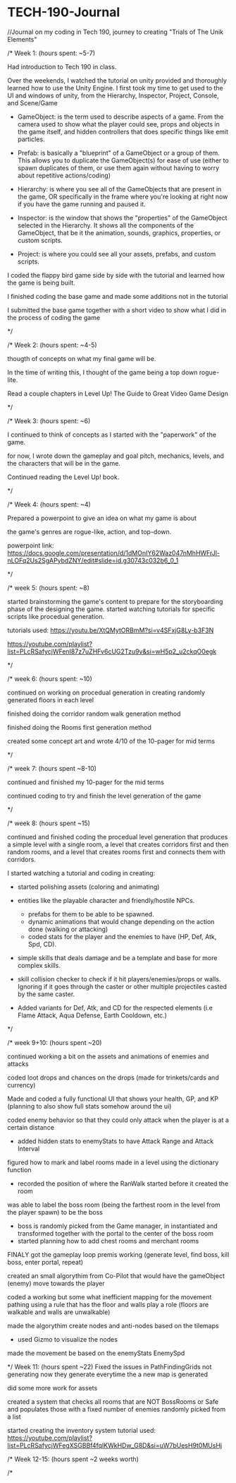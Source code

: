 # TECH-190-Journal
//Journal on my coding in Tech 190, journey to creating "Trials of The Unik Elements"



/* Week 1: (hours spent: ~5-7)

Had introduction to Tech 190 in class.

Over the weekends, I watched the tutorial on unity provided and thoroughly learned how to use the Unity Engine.
I first took my time to get used to the UI and windows of unity, from the Hierarchy, Inspector, Project, Console, and Scene/Game

- GameObject: is the term used to describe aspects of a game. From the camera used to show what the player could see, props and objects in the game itself, and hidden controllers that does specific things like emit particles.

- Prefab: is basically a "blueprint" of a GameObject or a group of them. This allows you to duplicate the GameObject(s) for ease of use (either to spawn duplicates of them, or use them again without having to worry about repetitive actions/coding)

- Hierarchy: is where you see all of the GameObjects that are present in the game, OR specifically in the frame where you're looking at right now if you have the game running and paused it.

- Inspector: is the window that shows the "properties" of the GameObject selected in the Hierarchy. It shows all the components of the GameObject, that be it the animation, sounds, graphics, properties, or custom scripts.

- Project: is where you could see all your assets, prefabs, and custom scripts.

I coded the flappy bird game side by side with the tutorial and learned how the game is being built.

I finished coding the base game and made some additions not in the tutorial

I submitted the base game together with a short video to show what I did in the process of coding the game

*/



/* Week 2: (hours spent: ~4-5)

thougth of concepts on what my final game will be.

In the time of writing this, I thought of the game being a top down rogue-lite.

Read a couple chapters in Level Up! The Guide to Great Video Game Design

*/



/* Week 3: (hours spent: ~6)

I continued to think of concepts as I started with the "paperwork" of the game.

for now, I wrote down the gameplay and goal pitch, mechanics, levels, and the characters that will be in the game.

Continued reading the Level Up! book.

*/



/* Week 4: (hours spent: ~4)

Prepared a powerpoint to give an idea on what my game is about

the game's genres are rogue-like, action, and top-down.

powerpoint link: https://docs.google.com/presentation/d/1dMOnIY62Waz047nMhHWFrJl-nLOFq2Us2SgAPybdZNY/edit#slide=id.g30743c032b6_0_1

*/



/* week 5: (hours spent: ~8)

started brainstorming the game's content to prepare for the storyboarding phase of the designing the game.
started watching tutorials for specific scripts like procedual generation.

tutorials used:
https://youtu.be/XtQMytORBmM?si=v4SFxjG8Ly-b3F3N

https://youtube.com/playlist?list=PLcRSafycjWFenI87z7uZHFv6cUG2Tzu9v&si=wH5p2_u2ckqO0egk

*/



/* week 6: (hours spent: ~10)

continued on working on procedual generation in creating randomly generated floors in each level

finished doing the corridor random walk generation method

finished doing the Rooms first generation method

created some concept art and wrote 4/10 of the 10-pager for mid terms

*/



/* week 7: (hours spent ~8-10)

continued and finished my 10-pager for the mid terms

continued coding to try and finish the level generation of the game

*/



/* week 8: (hours spent ~15)

continued and finished coding the procedual level generation that produces a simple level with a single room, a level that creates corridors first and then random rooms, and a level that creates rooms first and connects them with corridors.

I started watching a tutorial and coding in creating:
- started polishing assets (coloring and animating)
  
- entities like the playable character and friendly/hostile NPCs.
  - prefabs for them to be able to be spawned.
  - dynamic animations that would change depending on the action done (walking or attacking)
  - coded stats for the player and the enemies to have (HP, Def, Atk, Spd, CD).

- simple skills that deals damage and be a template and base for more complex skills.
- skill collision checker to check if it hit players/enemies/props or walls. Ignoring if it goes through the caster or
  other multiple projectiles casted by the same caster.
- Added variants for Def, Atk, and CD for the respected elements (i.e Flame Attack, Aqua Defense, Earth Cooldown, etc.)

*/



/* week 9+10: (hours spent ~20)

continued working a bit on the assets and animations of enemies and attacks

coded loot drops and chances on the drops (made for trinkets/cards and currency)

Made and coded a fully functional UI that shows your health, GP, and KP (planning to also show full stats somehow around the ui)

coded enemy behavior so that they could only attack when the player is at a certain distance
  - added hidden stats to enemyStats to have Attack Range and Attack Interval

figured how to mark and label rooms made in a level using the dictionary function
  - recorded the position of where the RanWalk started before it created the room

was able to label the boss room (being the farthest room in the level from the player spawn) to be the boss
  - boss is randomly picked from the Game manager, in instantiated and transformed together with the portal to the center of the boss room
  - started planning how to add chest rooms and merchant rooms

FINALY got the gameplay loop premis working (generate level, find boss, kill boss, enter portal, repeat)

created an small algorythim from Co-Pilot that would have the gameObject (enemy) move towards the player

coded a working but some what inefficient mapping for the movement pathing using a rule that has the floor and walls play a role (floors are walkable and walls are unwalkable)

made the algorythim create nodes and anti-nodes based on the tilemaps
  - used Gizmo to visualize the nodes

made the movement be based on the enemyStats EnemySpd

*/ Week 11: (hours spent ~22)
Fixed the issues in PathFindingGrids not generating
now they generate everytime the a new map is generated

did some more work for assets

created a system that checks all rooms that are NOT BossRooms or Safe and populates those with
a fixed number of enemies randomly picked from a list

started creating the inventory system
tutorial used: https://youtube.com/playlist?list=PLcRSafycjWFegXSGBBf4fqIKWkHDw_G8D&si=uW7bUesH9t0MUsHj

/*
Week 12-15: (hours spent ~2 weeks worth)


/*





